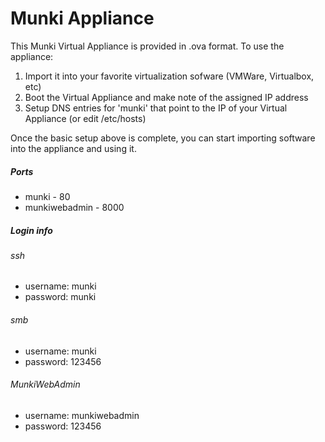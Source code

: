 Munki Appliance
===============

This Munki Virtual Appliance is provided in .ova format. To use the appliance:

1. Import it into your favorite virtualization sofware (VMWare, Virtualbox, etc)
2. Boot the Virtual Appliance and make note of the assigned IP address
3. Setup DNS entries for 'munki' that point to the IP of your Virtual Appliance (or edit /etc/hosts)

Once the basic setup above is complete, you can start importing software into the appliance and using it.

##### Ports #####
* munki - 80
* munkiwebadmin - 8000


##### Login info #####

###### ssh ######
* username: munki
* password: munki

###### smb ######
* username: munki
* password: 123456

###### MunkiWebAdmin ######
* username: munkiwebadmin
* password: 123456